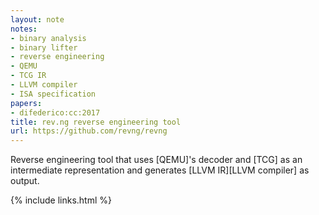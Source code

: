 ```yaml
---
layout: note
notes:
- binary analysis
- binary lifter
- reverse engineering
- QEMU
- TCG IR
- LLVM compiler
- ISA specification
papers:
- difederico:cc:2017
title: rev.ng reverse engineering tool
url: https://github.com/revng/revng
---
```


Reverse engineering tool that uses [QEMU]'s decoder and [TCG] as an
intermediate representation and generates [LLVM IR][LLVM compiler] as output.




{% include links.html %}
